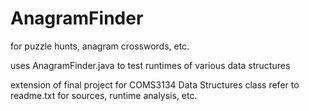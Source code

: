 # AnagramFinder
for puzzle hunts, anagram crosswords, etc.

uses AnagramFinder.java to test runtimes of various data structures

extension of final project for COMS3134 Data Structures class
refer to readme.txt for sources, runtime analysis, etc.
